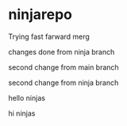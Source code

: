 # ninjarepo



Trying fast farward merg

changes done from ninja branch


second change from main branch

second change from ninja branch



hello ninjas 



hi  ninjas

